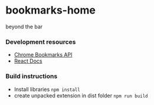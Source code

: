 # bookmarks-home
beyond the bar

### Development resources
- [Chrome Bookmarks API](https://developer.chrome.com/docs/extensions/reference/api/bookmarks)
- [React Docs](https://react.dev/)

### Build instructions
- Install libraries `npm install`
- create unpacked extension in dist folder `npm run build`
